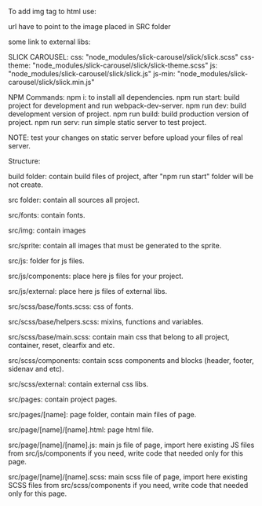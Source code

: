 To add img tag to html use:
<!-- <img src=<%=require("../../img/")%> alt=""> -->
url have to point to the image placed in SRC folder

some link to external libs: 

SLICK CAROUSEL: 
css: "node_modules/slick-carousel/slick/slick.scss"
css-theme: "node_modules/slick-carousel/slick/slick-theme.scss"
js: "node_modules/slick-carousel/slick/slick.js"
js-min: "node_modules/slick-carousel/slick/slick.min.js"


NPM Commands:
npm i: to install all dependencies.
npm run start: build project for development and run webpack-dev-server.
npm run dev: build development version of project.
npm run build: build production version of project.
npm run serv: run simple static server to test project.

NOTE: test your changes on static server before upload your files of real server.

Structure:

build folder: contain build files of project, after "npm run start" folder will be not create.

src folder: contain all sources all project.

src/fonts: contain fonts.

src/img: contain images

src/sprite: contain all images that must be generated to the sprite.

src/js: folder for js files.

src/js/components: place here js files for your project.

src/js/external: place here js files of external libs.

src/scss/base/fonts.scss: css of fonts.

src/scss/base/helpers.scss: mixins, functions and variables.

src/scss/base/main.scss: contain main css that belong to all project, container, reset, clearfix and etc.

src/scss/components: contain scss components and blocks (header, footer, sidenav and etc).

src/scss/external: contain external css libs.

src/pages: contain project pages.

src/pages/[name]: page folder, contain main files of page.

src/page/[name]/[name].html: page html file.

src/page/[name]/[name].js: main js file of page, import here existing JS files from src/js/components if you need, write code that needed only for this page.

src/page/[name]/[name].scss: main scss file of page, import here existing SCSS files from src/scss/components if you need, write code that needed only for this page.